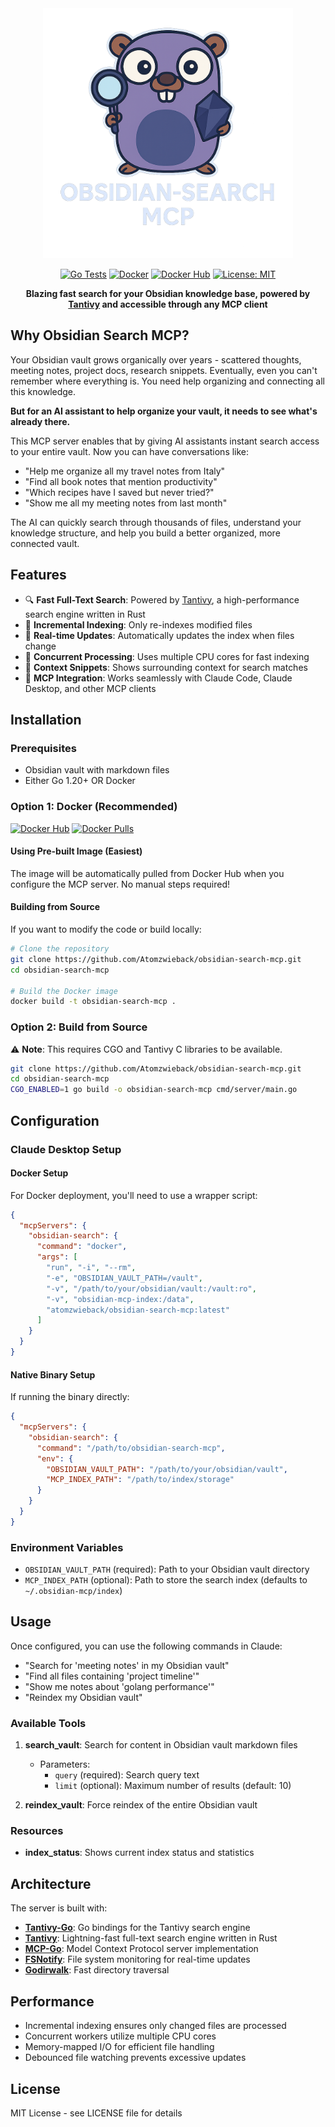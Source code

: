 <div align="center">
  <img src="logo.png" alt="Obsidian Search MCP Logo" width="400">

  [![Go Tests](https://github.com/Atomzwieback/obsidian-search-mcp/actions/workflows/go.yml/badge.svg)](https://github.com/Atomzwieback/obsidian-search-mcp/actions/workflows/go.yml)
  [![Docker](https://github.com/Atomzwieback/obsidian-search-mcp/actions/workflows/docker.yml/badge.svg)](https://github.com/Atomzwieback/obsidian-search-mcp/actions/workflows/docker.yml)
  [![Docker Hub](https://img.shields.io/docker/v/atomzwieback/obsidian-search-mcp?label=Docker%20Hub)](https://hub.docker.com/r/atomzwieback/obsidian-search-mcp)
  [![License: MIT](https://img.shields.io/badge/License-MIT-yellow.svg)](https://opensource.org/licenses/MIT)

  **Blazing fast search for your Obsidian knowledge base, powered by [Tantivy](https://github.com/quickwit-oss/tantivy) and accessible through any MCP client**
</div>

## Why Obsidian Search MCP?

Your Obsidian vault grows organically over years - scattered thoughts, meeting notes, project docs, research snippets. Eventually, even you can't remember where everything is. You need help organizing and connecting all this knowledge.

**But for an AI assistant to help organize your vault, it needs to see what's already there.**

This MCP server enables that by giving AI assistants instant search access to your entire vault. Now you can have conversations like:

- "Help me organize all my travel notes from Italy"
- "Find all book notes that mention productivity"
- "Which recipes have I saved but never tried?"
- "Show me all my meeting notes from last month"

The AI can quickly search through thousands of files, understand your knowledge structure, and help you build a better organized, more connected vault.

## Features

- 🔍 **Fast Full-Text Search**: Powered by [Tantivy](https://github.com/quickwit-oss/tantivy), a high-performance search engine written in Rust
- 📁 **Incremental Indexing**: Only re-indexes modified files
- 🔄 **Real-time Updates**: Automatically updates the index when files change
- 🚀 **Concurrent Processing**: Uses multiple CPU cores for fast indexing
- 📍 **Context Snippets**: Shows surrounding context for search matches
- 🔗 **MCP Integration**: Works seamlessly with Claude Code, Claude Desktop, and other MCP clients

## Installation

### Prerequisites

- Obsidian vault with markdown files
- Either Go 1.20+ OR Docker

### Option 1: Docker (Recommended)

[![Docker Hub](https://img.shields.io/docker/v/atomzwieback/obsidian-search-mcp?label=Docker%20Hub)](https://hub.docker.com/r/atomzwieback/obsidian-search-mcp)
[![Docker Pulls](https://img.shields.io/docker/pulls/atomzwieback/obsidian-search-mcp)](https://hub.docker.com/r/atomzwieback/obsidian-search-mcp)

#### Using Pre-built Image (Easiest)

The image will be automatically pulled from Docker Hub when you configure the MCP server. No manual steps required!

#### Building from Source

If you want to modify the code or build locally:

```bash
# Clone the repository
git clone https://github.com/Atomzwieback/obsidian-search-mcp.git
cd obsidian-search-mcp

# Build the Docker image
docker build -t obsidian-search-mcp .
```

### Option 2: Build from Source

⚠️ **Note**: This requires CGO and Tantivy C libraries to be available.

```bash
git clone https://github.com/Atomzwieback/obsidian-search-mcp.git
cd obsidian-search-mcp
CGO_ENABLED=1 go build -o obsidian-search-mcp cmd/server/main.go
```

## Configuration

### Claude Desktop Setup

#### Docker Setup

For Docker deployment, you'll need to use a wrapper script:

```json
{
  "mcpServers": {
    "obsidian-search": {
      "command": "docker",
      "args": [
        "run", "-i", "--rm",
        "-e", "OBSIDIAN_VAULT_PATH=/vault",
        "-v", "/path/to/your/obsidian/vault:/vault:ro",
        "-v", "obsidian-mcp-index:/data",
        "atomzwieback/obsidian-search-mcp:latest"
      ]
    }
  }
}
```

#### Native Binary Setup

If running the binary directly:

```json
{
  "mcpServers": {
    "obsidian-search": {
      "command": "/path/to/obsidian-search-mcp",
      "env": {
        "OBSIDIAN_VAULT_PATH": "/path/to/your/obsidian/vault",
        "MCP_INDEX_PATH": "/path/to/index/storage"
      }
    }
  }
}
```

### Environment Variables

- `OBSIDIAN_VAULT_PATH` (required): Path to your Obsidian vault directory
- `MCP_INDEX_PATH` (optional): Path to store the search index (defaults to `~/.obsidian-mcp/index`)

## Usage

Once configured, you can use the following commands in Claude:

- "Search for 'meeting notes' in my Obsidian vault"
- "Find all files containing 'project timeline'"
- "Show me notes about 'golang performance'"
- "Reindex my Obsidian vault"

### Available Tools

1. **search_vault**: Search for content in Obsidian vault markdown files
   - Parameters:
     - `query` (required): Search query text
     - `limit` (optional): Maximum number of results (default: 10)

2. **reindex_vault**: Force reindex of the entire Obsidian vault

### Resources

- **index_status**: Shows current index status and statistics

## Architecture

The server is built with:
- **[Tantivy-Go](https://github.com/anyproto/tantivy-go)**: Go bindings for the Tantivy search engine
- **[Tantivy](https://github.com/quickwit-oss/tantivy)**: Lightning-fast full-text search engine written in Rust
- **[MCP-Go](https://github.com/mark3labs/mcp-go)**: Model Context Protocol server implementation
- **[FSNotify](https://github.com/fsnotify/fsnotify)**: File system monitoring for real-time updates
- **[Godirwalk](https://github.com/karrick/godirwalk)**: Fast directory traversal

## Performance

- Incremental indexing ensures only changed files are processed
- Concurrent workers utilize multiple CPU cores
- Memory-mapped I/O for efficient file handling
- Debounced file watching prevents excessive updates

## License

MIT License - see LICENSE file for details
